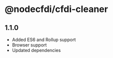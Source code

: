 # @nodecfdi/cfdi-cleaner

## 1.1.0
- Added ES6 and Rollup support
- Browser support
- Updated dependencies
